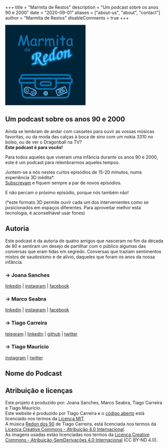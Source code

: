 +++
title = "Marmita de Restos"
description = "Um podcast sobre os anos 90 e 2000"
date = "2020-09-01"
aliases = ["about-us", "about", "contact"]
author = "Marmita de Restos"
disableComments = true
+++

![Marmita de Redon](../images/thumbnail-256x256.jpg)

## Um podcast sobre os anos 90 e 2000

Ainda se lembram de andar com cassetes para ouvir as vossas músicas favoritas,
ou da moda das calças à boca de sino com um nokia 3310 no bolso,
ou de ver o Dragonball na TV?  
**Este podcast é para vocês!**

Para todos aqueles que viveram uma infância durante os anos 90 e 2000,
este é um podcast para relembrarmos aqueles tempos.

Juntem-se a nós nestes curtos episódios de 15-20 minutos,
numa experiência 3D inédita*.  
[Subscrevam](/subscrever) e fiquem sempre a par de novos episódios.

E não percam o próximo episódio, porque nós também não!

(*este formato 3D permite ouvir cada um dos intervenientes como se posicionados em espaços diferentes.
Para aproveitar melhor esta tecnologia, é aconselhável usar fones)

## Autoria

Este podcast é da autoria de quatro amigos 
que nasceram no fim da década de 80 e sentiram um desejo 
de partilhar com o público algumas das conversas que eram tidas em segredo.
Conversas que traziam sentimentos mistos de saudosismo e de alívio, 
daqueles que foram os anos da nossa infância.

  ### &rarr; Joana Sanches

  [linkedin](https://www.linkedin.com/in/joanasanches/) | 
  [instagram](https://www.instagram.com/joana.sanches.142/) | 
  [facebook](https://www.facebook.com/joana.sanches.142)

  ### &rarr; Marco Seabra

  [linkedin](https://www.linkedin.com/in/marco-seabra-bonifacio/) | 
  [instagram](https://www.instagram.com/marco_bs) | 
  [facebook](https://www.facebook.com/marco.seabra.5)

  ### &rarr; Tiago Carreira

  [telegram](https://t.me/tcarreira) |
  [linkedin](https://www.linkedin.com/in/tcarreira) | 
  [github](https://github.com/tcarreira) |
  [twitter](https://twitter.com/tiagogcarreira)

  ### &rarr; Tiago Maurício

  [instagram](https://www.instagram.com/dexterfil) |
  [twitter](https://twitter.com/dexf) 

## Nome do Podcast


## Atribuição e licenças
Este projeto é produzido por: Joana Sanches, Marco Seabra, Tiago Carreira e Tiago Maurício.  
Este website é produzido por Tiago Carreira e o [código aberto](https://github.com/tcarreira) está licenciado nos termos da [Licença MIT](https://github.com/).  
A música [Redon dos 90](https://archive.org/details/redon90) de Tiago Carreira, está licenciada nos termos da [Licença Creative Commons - Atribuição 4.0 Internacional](http://creativecommons.org/licenses/by/4.0/).  
As imagens usadas estão licenciadas nos termos da [Licença Creative Commons - Atribuição-SemDerivações 4.0 Internacional](https://creativecommons.org/licenses/by-nd/4.0/) (CC BY-ND 4.0).  




